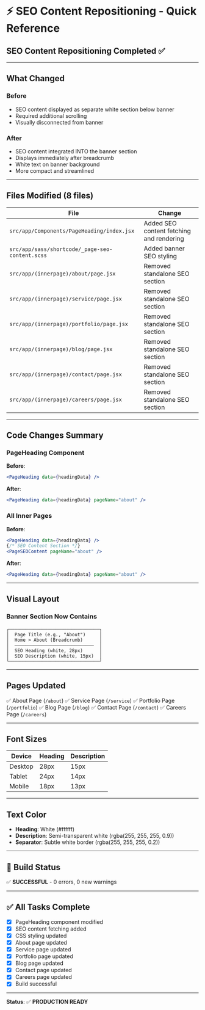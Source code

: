 # ⚡ SEO Content Repositioning - Quick Reference

## SEO Content Repositioning Completed ✅

---

## What Changed

### Before
- SEO content displayed as separate white section below banner
- Required additional scrolling
- Visually disconnected from banner

### After
- SEO content integrated INTO the banner section
- Displays immediately after breadcrumb
- White text on banner background
- More compact and streamlined

---

## Files Modified (8 files)

| File | Change |
|------|--------|
| `src/app/Components/PageHeading/index.jsx` | Added SEO content fetching and rendering |
| `src/app/sass/shortcode/_page-seo-content.scss` | Added banner SEO styling |
| `src/app/(innerpage)/about/page.jsx` | Removed standalone SEO section |
| `src/app/(innerpage)/service/page.jsx` | Removed standalone SEO section |
| `src/app/(innerpage)/portfolio/page.jsx` | Removed standalone SEO section |
| `src/app/(innerpage)/blog/page.jsx` | Removed standalone SEO section |
| `src/app/(innerpage)/contact/page.jsx` | Removed standalone SEO section |
| `src/app/(innerpage)/careers/page.jsx` | Removed standalone SEO section |

---

## Code Changes Summary

### PageHeading Component
**Before**:
```jsx
<PageHeading data={headingData} />
```

**After**:
```jsx
<PageHeading data={headingData} pageName="about" />
```

### All Inner Pages
**Before**:
```jsx
<PageHeading data={headingData} />
{/* SEO Content Section */}
<PageSEOContent pageName="about" />
```

**After**:
```jsx
<PageHeading data={headingData} pageName="about" />
```

---

## Visual Layout

### Banner Section Now Contains
```
┌─────────────────────────────────┐
│  Page Title (e.g., "About")     │
│  Home > About (Breadcrumb)      │
│  ─────────────────────────────  │
│  SEO Heading (white, 28px)      │
│  SEO Description (white, 15px)  │
└─────────────────────────────────┘
```

---

## Pages Updated

✅ About Page (`/about`)
✅ Service Page (`/service`)
✅ Portfolio Page (`/portfolio`)
✅ Blog Page (`/blog`)
✅ Contact Page (`/contact`)
✅ Careers Page (`/careers`)

---

## Font Sizes

| Device | Heading | Description |
|--------|---------|-------------|
| Desktop | 28px | 15px |
| Tablet | 24px | 14px |
| Mobile | 18px | 13px |

---

## Text Color

- **Heading**: White (#ffffff)
- **Description**: Semi-transparent white (rgba(255, 255, 255, 0.9))
- **Separator**: Subtle white border (rgba(255, 255, 255, 0.2))

---

## 🚀 Build Status
✅ **SUCCESSFUL** - 0 errors, 0 new warnings

---

## ✅ All Tasks Complete
- [x] PageHeading component modified
- [x] SEO content fetching added
- [x] CSS styling updated
- [x] About page updated
- [x] Service page updated
- [x] Portfolio page updated
- [x] Blog page updated
- [x] Contact page updated
- [x] Careers page updated
- [x] Build successful

---

**Status**: ✅ **PRODUCTION READY**


